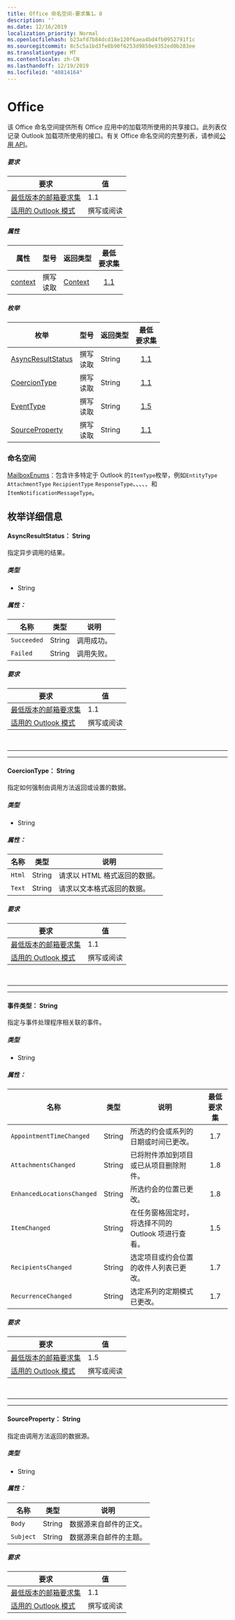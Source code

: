 ```yaml
---
title: Office 命名空间-要求集1。8
description: ''
ms.date: 12/16/2019
localization_priority: Normal
ms.openlocfilehash: b23afd7b84dcd18e120f6aea4bd4fb0952791f1c
ms.sourcegitcommit: 8c5c5a1bd3fe8b90f6253d9850e9352ed0b283ee
ms.translationtype: MT
ms.contentlocale: zh-CN
ms.lasthandoff: 12/19/2019
ms.locfileid: "40814164"
---
```

# <a name="office"></a>Office

该 Office 命名空间提供所有 Office 应用中的加载项所使用的共享接口。此列表仅记录 Outlook 加载项所使用的接口。有关 Office 命名空间的完整列表，请参阅[公用 API](/javascript/api/office)。

##### <a name="requirements"></a>要求

|要求| 值|
|---|---|
|[最低版本的邮箱要求集](../../requirement-sets/outlook-api-requirement-sets.md)| 1.1|
|[适用的 Outlook 模式](/outlook/add-ins/#extension-points)| 撰写或阅读|

##### <a name="properties"></a>属性

| 属性 | 型号 | 返回类型 | 最低<br>要求集 |
|---|---|---|:---:|
| [context](office.context.md) | 撰写<br>读取 | [Context](/javascript/api/office/office.context?view=outlook-js-1.8) | [1.1](../requirement-set-1.1/outlook-requirement-set-1.1.md) |

##### <a name="enumerations"></a>枚举

| 枚举 | 型号 | 返回类型 | 最低<br>要求集 |
|---|---|---|:---:|
| [AsyncResultStatus](#asyncresultstatus-string) | 撰写<br>读取 | String | [1.1](../requirement-set-1.1/outlook-requirement-set-1.1.md) |
| [CoercionType](#coerciontype-string) | 撰写<br>读取 | String | [1.1](../requirement-set-1.1/outlook-requirement-set-1.1.md) |
| [EventType](#eventtype-string) | 撰写<br>读取 | String | [1.5](../requirement-set-1.5/outlook-requirement-set-1.5.md) |
| [SourceProperty](#sourceproperty-string) | 撰写<br>读取 | String | [1.1](../requirement-set-1.1/outlook-requirement-set-1.1.md) |

### <a name="namespaces"></a>命名空间

[MailboxEnums](/javascript/api/outlook/office.mailboxenums.attachmentcontentformat?view=outlook-js-1.8)：包含许多特定于 Outlook 的`ItemType`枚举，例如`EntityType` `AttachmentType` `RecipientType` `ResponseType`、、、、、和`ItemNotificationMessageType`。

## <a name="enumeration-details"></a>枚举详细信息

#### <a name="asyncresultstatus-string"></a>AsyncResultStatus： String

指定异步调用的结果。

##### <a name="type"></a>类型

*   String

##### <a name="properties"></a>属性：

|名称| 类型| 说明|
|---|---|---|
|`Succeeded`| String|调用成功。|
|`Failed`| String|调用失败。|

##### <a name="requirements"></a>要求

|要求| 值|
|---|---|
|[最低版本的邮箱要求集](../../requirement-sets/outlook-api-requirement-sets.md)| 1.1|
|[适用的 Outlook 模式](/outlook/add-ins/#extension-points)| 撰写或阅读|

<br>

---
---

#### <a name="coerciontype-string"></a>CoercionType： String

指定如何强制由调用方法返回或设置的数据。

##### <a name="type"></a>类型

*   String

##### <a name="properties"></a>属性：

|名称| 类型| 说明|
|---|---|---|
|`Html`| String|请求以 HTML 格式返回的数据。|
|`Text`| String|请求以文本格式返回的数据。|

##### <a name="requirements"></a>要求

|要求| 值|
|---|---|
|[最低版本的邮箱要求集](../../requirement-sets/outlook-api-requirement-sets.md)| 1.1|
|[适用的 Outlook 模式](/outlook/add-ins/#extension-points)| 撰写或阅读|

<br>

---
---

#### <a name="eventtype-string"></a>事件类型： String

指定与事件处理程序相关联的事件。

##### <a name="type"></a>类型

*   String

##### <a name="properties"></a>属性：

| 名称 | 类型 | 说明 | 最低要求集 |
|---|---|---|:---:|
|`AppointmentTimeChanged`| String | 所选的约会或系列的日期或时间已更改。 | 1.7 |
|`AttachmentsChanged`| String | 已将附件添加到项目或已从项目删除附件。 | 1.8 |
|`EnhancedLocationsChanged`| String | 所选约会的位置已更改。 | 1.8 |
|`ItemChanged`| String | 在任务窗格固定时，将选择不同的 Outlook 项进行查看。 | 1.5 |
|`RecipientsChanged`| String | 选定项目或约会位置的收件人列表已更改。 | 1.7 |
|`RecurrenceChanged`| String | 选定系列的定期模式已更改。 | 1.7 |

##### <a name="requirements"></a>要求

|要求| 值|
|---|---|
|[最低版本的邮箱要求集](../../requirement-sets/outlook-api-requirement-sets.md)| 1.5 |
|[适用的 Outlook 模式](/outlook/add-ins/#extension-points)| 撰写或阅读 |

<br>

---
---

#### <a name="sourceproperty-string"></a>SourceProperty： String

指定由调用方法返回的数据源。

##### <a name="type"></a>类型

*   String

##### <a name="properties"></a>属性：

|名称| 类型| 说明|
|---|---|---|
|`Body`| String|数据源来自邮件的正文。|
|`Subject`| String|数据源来自邮件的主题。|

##### <a name="requirements"></a>要求

|要求| 值|
|---|---|
|[最低版本的邮箱要求集](../../requirement-sets/outlook-api-requirement-sets.md)| 1.1|
|[适用的 Outlook 模式](/outlook/add-ins/#extension-points)| 撰写或阅读|

